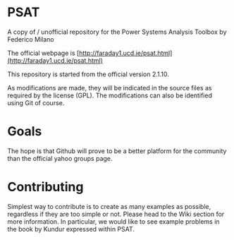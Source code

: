 # PSAT
A copy of / unofficial repository for the Power Systems Analysis Toolbox by Federico Milano

The official webpage is [http://faraday1.ucd.ie/psat.html](http://faraday1.ucd.ie/psat.html)

This repository is started from the official version 2.1.10.

As modifications are made, they will be indicated in the source files as required by the license (GPL). The modifications can also be identified using Git of course.

# Goals

The hope is that Github will prove to be a better platform for the community than the official yahoo groups page.

# Contributing

Simplest way to contribute is to create as many examples as possible, regardless if they are too simple or not. Please head to the Wiki section for more information. In particular, we would like to see example problems in the book by Kundur expressed within PSAT.
